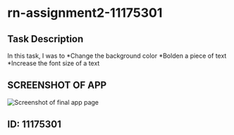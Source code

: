 # rn-assignment2-11175301

## Task Description

 In this task, I was to
 *Change the background color
 *Bolden a piece of text
 *Increase the font size of a text

## SCREENSHOT OF APP
![Screenshot of final app page]("image\app_image.png")

## ID: 11175301
